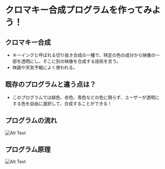 クロマキー合成プログラムを作ってみよう！
=============

クロマキー合成
-------------
- キーイングと呼ばれる切り抜き合成の一種で、特定の色の成分から映像の一部を透明にし、そこに別の映像を合成する技術を言う。
- 映画や天気予報によく使われる。

既存のプログラムと違う点は？
-------------
- このプログラムでは緑色、赤色、青色などの色に限らず、ユーザーが透明にする色を自由に選択して、合成することができる！

プログラムの流れ
-------------
![Alt Text](https://ifh.cc/g/Eohs3E.jpg)

プログラム原理
-------------
![Alt Text](https://ifh.cc/g/SDojpz.jpg)
